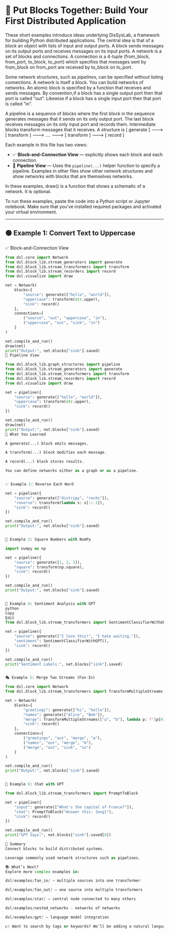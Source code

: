 # 📘 Put Blocks Together: Build Your First Distributed Application

These short examples introduce ideas underlying DisSysLab, a framework for building
Python distributed applications. The central idea is that of a *block* an object 
with lists of input and output ports. A block sends messages on its output ports and
receives messages on its input ports. A network is a set of blocks and connections.
A connection is a 4-tuple (from_block, from_port, to_block, to_port) which specifies
that messages sent by from_block on from_port are received by to_block on to_port.

Some network structures, such as *pipelines*, can be specified without listing connections.
A network is itself a block. You can build networks of networks. An atomic block is specified
by a function that receives and sends messages. By convention,if a block has a single output 
port then that port is called "out". Likewise if a block has a single input port then that 
port is called "in".

A pipeline is a sequence of blocks where the first block in the sequence generates messages 
that it sends on its only output port. The last block receives messages on its only input 
port and records them. Intermediate blocks transform messages that it receives. A structure is
     [ generate ] ---> [ transform ] ---> .... ---> [ transform ] --->  [ record ]

Each example in this file has two views:
- ✅ **Block-and-Connection View** — explicitly shows each block and each connection.
- 🚀 **Pipeline View** — Uses the `pipeline(...)` helper function to specify a pipeline.
Examples in other files show other network structures and show networks with blocks that are
themselves networks.

In these examples, draw() is a function that shows a schematic of a network. It is optional.

To run these examples, paste the code into a Python script or Jupyter notebook. Make sure 
that you’ve installed required packages and activated your virtual environment.

---

## 🟢 Example 1: Convert Text to Uppercase

✅ Block-and-Connection View

```python
from dsl.core import Network
from dsl.block_lib.stream_generators import generate
from dsl.block_lib.stream_transformers import transform
from dsl.block_lib.stream_recorders import record
from dsl.visualize import draw

net = Network(
    blocks={
        "source": generate(["hello", "world"]),
        "uppercase": transform(str.upper),
        "sink": record()
    },
    connections=[
        ("source", "out", "uppercase", "in"),
        ("uppercase", "out", "sink", "in")
    ]
)

net.compile_and_run()
draw(net)
print("Output:", net.blocks["sink"].saved)
🚀 Pipeline View

from dsl.block_lib.graph_structures import pipeline
from dsl.block_lib.stream_generators import generate
from dsl.block_lib.stream_transformers import transform
from dsl.block_lib.stream_recorders import record
from dsl.visualize import draw

net = pipeline({
    "source": generate(["hello", "world"]),
    "uppercase": transform(str.upper),
    "sink": record()
})

net.compile_and_run()
draw(net)
print("Output:", net.blocks["sink"].saved)
🧠 What You Learned

A generate(...) block emits messages.

A transform(...) block modifies each message.

A record(...) block stores results.

You can define networks either as a graph or as a pipeline.


✨ Example 2: Reverse Each Word

net = pipeline({
    "source": generate(["distripy", "rocks"]),
    "reverse": transform(lambda s: s[::-1]),
    "sink": record()
})

net.compile_and_run()
print("Output:", net.blocks["sink"].saved)


🔢 Example 3: Square Numbers with NumPy

import numpy as np

net = pipeline({
    "source": generate([1, 2, 3]),
    "square": transform(np.square),
    "sink": record()
})

net.compile_and_run()
print("Output:", net.blocks["sink"].saved)


🤖 Example 4: Sentiment Analysis with GPT
python
Copy
Edit
from dsl.block_lib.stream_transformers import SentimentClassifierWithGPT

net = pipeline({
    "source": generate(["I love this!", "I hate waiting."]),
    "sentiment": SentimentClassifierWithGPT(),
    "sink": record()
})

net.compile_and_run()
print("Sentiment Labels:", net.blocks["sink"].saved)


🎭 Example 5: Merge Two Streams (Fan-In)

from dsl.core import Network
from dsl.block_lib.stream_transformers import TransformMultipleStreams

net = Network(
    blocks={
        "greetings": generate(["hi", "hello"]),
        "names": generate(["Alice", "Bob"]),
        "merge": TransformMultipleStreams(["a", "b"], lambda p: f"{p[0]}, {p[1]}!"),
        "sink": record()
    },
    connections=[
        ("greetings", "out", "merge", "a"),
        ("names", "out", "merge", "b"),
        ("merge", "out", "sink", "in")
    ]
)

net.compile_and_run()
print("Output:", net.blocks["sink"].saved)


💬 Example 6: Chat with GPT

from dsl.block_lib.stream_transformers import PromptToBlock

net = pipeline({
    "input": generate(["What's the capital of France?"]),
    "chat": PromptToBlock("Answer this: {msg}"),
    "sink": record()
})

net.compile_and_run()
print("GPT Says:", net.blocks["sink"].saved[0])

🧠 Summary
Connect blocks to build distributed systems.

Leverage commonly used network structures such as pipelines.

📚 What’s Next?
Explore more complex examples in:

dsl/examples/fan_in/ — multiple sources into one transformer

dsl/examples/fan_out/ — one source into multiple transformers

dsl/examples/star/ — central node connected to many others

dsl/examples/nested_networks - networks of networks

dsl/examples/gpt/ — language model integration

👉 Want to search by tags or keywords? We’ll be adding a natural language search soon!

